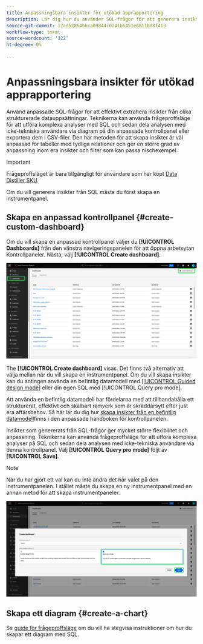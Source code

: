 ```yaml
---
title: Anpassningsbara insikter för utökad apprapportering
description: Lär dig hur du använder SQL-frågor för att generera insikter för dina anpassade instrumentpaneler.
source-git-commit: 17ad52864bbca09844c0241b6451e6811bd8f413
workflow-type: tm+mt
source-wordcount: '322'
ht-degree: 0%

---
```


# Anpassningsbara insikter för utökad apprapportering

Använd anpassade SQL-frågor för att effektivt extrahera insikter från olika strukturerade datauppsättningar. Teknikerna kan använda frågeproffsläge för att utföra komplexa analyser med SQL och sedan dela analysen med icke-tekniska användare via diagram på din anpassade kontrollpanel eller exportera dem i CSV-filer. Den här metoden för att skapa insikter är väl anpassad för tabeller med tydliga relationer och ger en större grad av anpassning inom era insikter och filter som kan passa nischexempel.

>[!IMPORTANT]
>
>Frågeproffsläget är bara tillgängligt för användare som har köpt [Data Distiller SKU](../../../query-service/data-distiller/overview.md).

Om du vill generera insikter från SQL måste du först skapa en instrumentpanel.

## Skapa en anpassad kontrollpanel {#create-custom-dashboard}

Om du vill skapa en anpassad kontrollpanel väljer du **[!UICONTROL Dashboards]** från den vänstra navigeringspanelen för att öppna arbetsytan Kontrollpaneler. Nästa, välj **[!UICONTROL Create dashboard]**.

![Kontrollpanelens lager med Skapa kontrollpanel markerat.](../../images/customizable-insights/create-dashboard.png)

The **[!UICONTROL Create dashboard]** visas. Det finns två alternativ att välja mellan när du vill skapa en instrumentpanel. Om du vill skapa insikter kan du antingen använda en befintlig datamodell med [[!UICONTROL Guided design mode]](../../user-defined-dashboards.md) eller din egen SQL med [!UICONTROL Query pro mode].

<!-- Maybe reference Guided design mode in other places on UDD doc. -->

Att använda en befintlig datamodell har fördelarna med att tillhandahålla ett strukturerat, effektivt och skalbart ramverk som är skräddarsytt efter just era affärsbehov. Så här lär du dig hur [skapa insikter från en befintlig datamodell](../../user-defined-dashboards.md#create-widget)finns i den anpassade handboken för kontrollpanelen.

Insikter som genererats från SQL-frågor ger mycket större flexibilitet och anpassning. Teknikerna kan använda frågeproffsläge för att utföra komplexa analyser på SQL och sedan dela analysen med icke-tekniska användare via denna kontrollpanel. Välj **[!UICONTROL Query pro mode]** följt av **[!UICONTROL Save]**.

>[!NOTE]
>
>När du har gjort ett val kan du inte ändra det här valet på den instrumentpanelen. I stället måste du skapa en ny instrumentpanel med en annan metod för att skapa instrumentpaneler.

![The [!UICONTROL Create dashboard] där Query Pro och Save är markerade.](../../images/customizable-insights/query-pro-mode.png)

## Skapa ett diagram {#create-a-chart}

Se [guide för frågeproffsläge](./query-pro-mode.md) om du vill ha stegvisa instruktioner om hur du skapar ett diagram med SQL.
